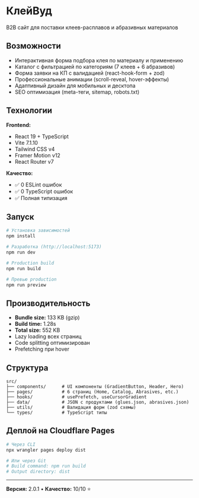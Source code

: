 # КлейВуд

B2B сайт для поставки клеев-расплавов и абразивных материалов

## Возможности

- Интерактивная форма подбора клея по материалу и применению
- Каталог с фильтрацией по категориям (7 клеев + 6 абразивов)
- Форма заявки на КП с валидацией (react-hook-form + zod)
- Профессиональные анимации (scroll-reveal, hover-эффекты)
- Адаптивный дизайн для мобильных и десктопа
- SEO оптимизация (meta-теги, sitemap, robots.txt)

## Технологии

**Frontend:**
- React 19 + TypeScript
- Vite 7.1.10
- Tailwind CSS v4
- Framer Motion v12
- React Router v7

**Качество:**
- ✅ 0 ESLint ошибок
- ✅ 0 TypeScript ошибок
- ✅ Полная типизация

## Запуск

```bash
# Установка зависимостей
npm install

# Разработка (http://localhost:5173)
npm run dev

# Production build
npm run build

# Превью production
npm run preview
```

## Производительность

- **Bundle size:** 133 KB (gzip)
- **Build time:** 1.28s
- **Total size:** 552 KB
- Lazy loading всех страниц
- Code splitting оптимизирован
- Prefetching при hover

## Структура

```
src/
├── components/      # UI компоненты (GradientButton, Header, Hero)
├── pages/           # 6 страниц (Home, Catalog, Abrasives, etc.)
├── hooks/           # usePrefetch, useCursorGradient
├── data/            # JSON с продуктами (glues.json, abrasives.json)
├── utils/           # Валидация форм (zod схемы)
└── types/           # TypeScript типы
```

## Деплой на Cloudflare Pages

```bash
# Через CLI
npx wrangler pages deploy dist

# Или через Git
# Build command: npm run build
# Output directory: dist
```

---

**Версия:** 2.0.1 • **Качество:** 10/10 ⭐

